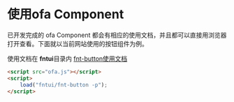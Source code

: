 # 使用ofa Component

已开发完成的 ofa Component 都会有相应的使用文档，并且都可以直接用浏览器打开查看。下面就以当前网站使用的按钮组件为例。

使用文档在 **fntui**目录内 [fnt-button使用文档](https://kirakiray.github.io/ofa_lib/v2/fntui/fnt-button/demo.html)

```html
<script src="ofa.js"></script>
<script>
    load("fntui/fnt-button -p");
</script>
```